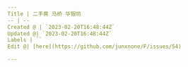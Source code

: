 ```yaml
---
Title | 二手房 马桥 华银坊
-- | --
Created @ | `2023-02-20T16:48:44Z`
Updated @| `2023-02-20T16:48:44Z`
Labels | ``
Edit @| [here](https://github.com/junxnone/F/issues/54)

---
```


